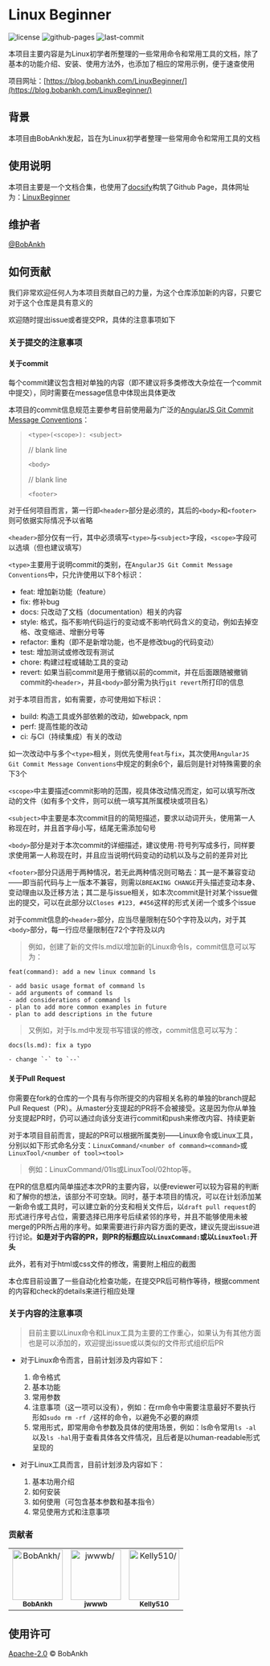 # Linux Beginner

![license](https://img.shields.io/github/license/BobAnkh/LinuxBeginner?logo=apache)
![github-pages](https://img.shields.io/github/deployments/BobAnkh/LinuxBeginner/github-pages?color=blue&logo=github)
![last-commit](https://img.shields.io/github/last-commit/BobAnkh/LinuxBeginner?logo=git&logoColor=white)

本项目主要内容是为Linux初学者所整理的一些常用命令和常用工具的文档，除了基本的功能介绍、安装、使用方法外，也添加了相应的常用示例，便于速查使用

项目网址：[https://blog.bobankh.com/LinuxBeginner/](https://blog.bobankh.com/LinuxBeginner/)

## 背景

本项目由BobAnkh发起，旨在为Linux初学者整理一些常用命令和常用工具的文档

## 使用说明

本项目主要是一个文档合集，也使用了[docsify](https://docsify.js.org/#/)构筑了Github Page，具体网址为：[LinuxBeginner](https://blog.bobankh.com/LinuxBeginner/)

## 维护者

[@BobAnkh](https://github.com/BobAnkh)

## 如何贡献

我们非常欢迎任何人为本项目贡献自己的力量，为这个仓库添加新的内容，只要它对于这个仓库是具有意义的

欢迎随时提出issue或者提交PR，具体的注意事项如下

### 关于提交的注意事项

#### 关于commit

每个commit建议包含相对单独的内容（即不建议将多类修改大杂烩在一个commit中提交），同时需要在message信息中体现出具体更改

本项目的commit信息规范主要参考目前使用最为广泛的[AngularJS Git Commit Message Conventions](https://docs.google.com/document/d/1QrDFcIiPjSLDn3EL15IJygNPiHORgU1_OOAqWjiDU5Y/edit#heading=h.uyo6cb12dt6w)：

> `<type>(<scope>): <subject>`
>
> // blank line
>
> `<body>`
>
> // blank line
>
> `<footer>`

对于任何项目而言，第一行即`<header>`部分是必须的，其后的`<body>`和`<footer>`则可依据实际情况予以省略

`<header>`部分仅有一行，其中必须填写`<type>`与`<subject>`字段，`<scope>`字段可以选填（但也建议填写）

`<type>`主要用于说明commit的类别，在`AngularJS Git Commit Message Conventions`中，只允许使用以下8个标识：

- feat: 增加新功能（feature）
- fix: 修补bug
- docs: 只改动了文档（documentation）相关的内容
- style: 格式，指不影响代码运行的变动或不影响代码含义的变动，例如去掉空格、改变缩进、增删分号等
- refactor: 重构（即不是新增功能，也不是修改bug的代码变动）
- test: 增加测试或修改现有测试
- chore: 构建过程或辅助工具的变动
- revert: 如果当前commit是用于撤销以前的commit，并在后面跟随被撤销commit的`<header>`，并且`<body>`部分需为执行`git revert`所打印的信息

对于本项目而言，如有需要，亦可使用如下标识：

- build: 构造工具或外部依赖的改动，如webpack, npm
- perf: 提高性能的改动
- ci: 与CI（持续集成）有关的改动

如一次改动中与多个`<type>`相关，则优先使用`feat`与`fix`，其次使用`AngularJS Git Commit Message Conventions`中规定的剩余6个，最后则是针对特殊需要的余下3个

`<scope>`中主要描述commit影响的范围，视具体改动情况而定，如可以填写所改动的文件（如有多个文件，则可以统一填写其所属模块或项目名）

`<subject>`中主要是本次commit目的的简短描述，要求以动词开头，使用第一人称现在时，并且首字母小写，结尾无需添加句号

`<body>`部分是对于本次commit的详细描述，建议使用`-`符号列写成多行，同样要求使用第一人称现在时，并且应当说明代码变动的动机以及与之前的差异对比

`<footer>`部分只适用于两种情况，若无此两种情况则可略去：其一是不兼容变动——即当前代码与上一版本不兼容，则需以`BREAKING CHANGE`开头描述变动本身、变动理由以及迁移方法；其二是与issue相关，如本次commit是针对某个issue做出的提交，可以在此部分以`Closes #123, #456`这样的形式关闭一个或多个issue

对于commit信息的`<header>`部分，应当尽量限制在50个字符及以内，对于其`<body>`部分，每一行应尽量限制在72个字符及以内

> 例如，创建了新的文件ls.md以增加新的Linux命令ls，commit信息可以写为：

```text
feat(command): add a new linux command ls

- add basic usage format of command ls
- add arguments of command ls
- add considerations of command ls
- plan to add more common examples in future
- plan to add descriptions in the future
```

> 又例如，对于ls.md中发现书写错误的修改，commit信息可以写为：

```text
docs(ls.md): fix a typo

- change `-` to `--`
```

#### 关于Pull Request

你需要在fork的仓库的一个具有与你所提交的内容相关名称的单独的branch提起Pull Request（PR）。从master分支提起的PR将不会被接受。这是因为你从单独分支提起PR时，仍可以通过向该分支进行commit和push来修改内容、持续更新

对于本项目目前而言，提起的PR可以根据所属类别——Linux命令或Linux工具，分别以如下形式命名分支：`LinuxCommand/<number of command><command>`或`LinuxTool/<number of tool><tool>`

> 例如：LinuxCommand/01ls或LinuxTool/02htop等。

在PR的信息框内简单描述本次PR的主要内容，以便reviewer可以较为容易的判断和了解你的想法，该部分不可空缺。同时，基于本项目的情况，可以在计划添加某一新命令或工具时，可以建立新的分支和相关文件后，以`draft pull request`的形式进行序号占位，需要选择已用序号后续紧邻的序号，并且不能够使用未被merge的PR所占用的序号。如果需要进行非内容方面的更改，建议先提出issue进行讨论。**如是对于内容的PR，则PR的标题应以`LinuxCommand:`或以`LinuxTool:`开头**

此外，若有对于html或css文件的修改，需要附上相应的截图

本仓库目前设置了一些自动化检查功能，在提交PR后可稍作等待，根据comment的内容和check的details来进行相应处理

### 关于内容的注意事项

> 目前主要以Linux命令和Linux工具为主要的工作重心，如果认为有其他方面也是可以添加的，欢迎提出issue或以类似的文件形式组织后PR

- 对于Linux命令而言，目前计划涉及内容如下：
    1. 命令格式
    2. 基本功能
    3. 常用参数
    4. 注意事项（这一项可以没有），例如：在rm命令中需要注意最好不要执行形如`sudo rm -rf /`这样的命令，以避免不必要的麻烦
    5. 常用形式，即常用命令参数及具体的使用场景，例如：ls命令常用`ls -al`以及`ls -hal`用于查看具体各文件情况，且后者是以human-readable形式呈现的

- 对于Linux工具而言，目前计划涉及内容如下：
    1. 基本功用介绍
    2. 如何安装
    3. 如何使用（可包含基本参数和基本指令）
    4. 常见使用方式和注意事项

### 贡献者

<table>
<tr>
    <td align="center">
        <a href=https://github.com/BobAnkh>
            <img src=https://avatars2.githubusercontent.com/u/44333669?v=4 width="100;" alt=BobAnkh/>
            <br />
            <sub><b>BobAnkh</b></sub>
        </a>
    </td>
    <td align="center">
        <a href=https://github.com/jwb528>
            <img src=https://avatars0.githubusercontent.com/u/53799927?v=4 width="100;" alt=jwwwb/>
            <br />
            <sub><b>jwwwb</b></sub>
        </a>
    </td>
    <td align="center">
        <a href=https://github.com/Kelly510>
            <img src=https://avatars0.githubusercontent.com/u/49122590?v=4 width="100;" alt=Kelly510/>
            <br />
            <sub><b>Kelly510</b></sub>
        </a>
    </td>
</tr>
</table>

## 使用许可

[Apache-2.0](LICENSE) © BobAnkh
